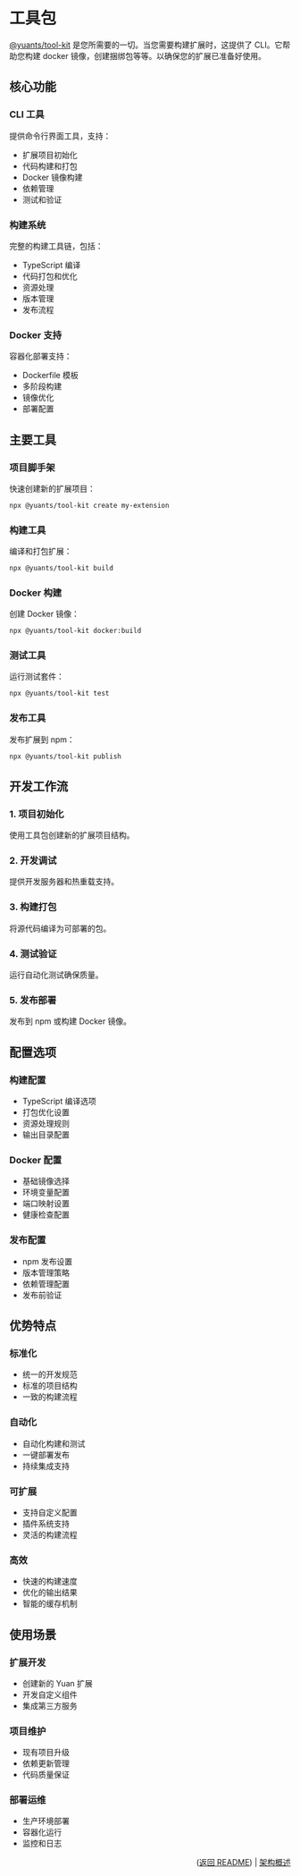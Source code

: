# 工具包

[@yuants/tool-kit](tools/toolkit) 是您所需要的一切。当您需要构建扩展时，这提供了 CLI。它帮助您构建 docker 镜像，创建捆绑包等等。以确保您的扩展已准备好使用。

## 核心功能

### CLI 工具

提供命令行界面工具，支持：

- 扩展项目初始化
- 代码构建和打包
- Docker 镜像构建
- 依赖管理
- 测试和验证

### 构建系统

完整的构建工具链，包括：

- TypeScript 编译
- 代码打包和优化
- 资源处理
- 版本管理
- 发布流程

### Docker 支持

容器化部署支持：

- Dockerfile 模板
- 多阶段构建
- 镜像优化
- 部署配置

## 主要工具

### 项目脚手架

快速创建新的扩展项目：

```bash
npx @yuants/tool-kit create my-extension
```

### 构建工具

编译和打包扩展：

```bash
npx @yuants/tool-kit build
```

### Docker 构建

创建 Docker 镜像：

```bash
npx @yuants/tool-kit docker:build
```

### 测试工具

运行测试套件：

```bash
npx @yuants/tool-kit test
```

### 发布工具

发布扩展到 npm：

```bash
npx @yuants/tool-kit publish
```

## 开发工作流

### 1. 项目初始化

使用工具包创建新的扩展项目结构。

### 2. 开发调试

提供开发服务器和热重载支持。

### 3. 构建打包

将源代码编译为可部署的包。

### 4. 测试验证

运行自动化测试确保质量。

### 5. 发布部署

发布到 npm 或构建 Docker 镜像。

## 配置选项

### 构建配置

- TypeScript 编译选项
- 打包优化设置
- 资源处理规则
- 输出目录配置

### Docker 配置

- 基础镜像选择
- 环境变量配置
- 端口映射设置
- 健康检查配置

### 发布配置

- npm 发布设置
- 版本管理策略
- 依赖管理配置
- 发布前验证

## 优势特点

### 标准化

- 统一的开发规范
- 标准的项目结构
- 一致的构建流程

### 自动化

- 自动化构建和测试
- 一键部署发布
- 持续集成支持

### 可扩展

- 支持自定义配置
- 插件系统支持
- 灵活的构建流程

### 高效

- 快速的构建速度
- 优化的输出结果
- 智能的缓存机制

## 使用场景

### 扩展开发

- 创建新的 Yuan 扩展
- 开发自定义组件
- 集成第三方服务

### 项目维护

- 现有项目升级
- 依赖更新管理
- 代码质量保证

### 部署运维

- 生产环境部署
- 容器化运行
- 监控和日志

<p align="right">(<a href="../../README.zh-Hans.md">返回 README</a>) | <a href="architecture-overview.md">架构概述</a></p>
